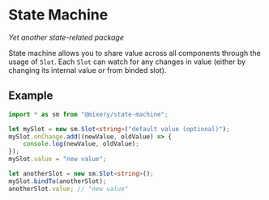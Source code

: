 # State Machine
_Yet another state-related package_

State machine allows you to share value across all components through the usage of ``Slot``. Each ``Slot`` can watch for any changes in value (either by changing its internal value or from binded slot).

## Example
```ts
import * as sm from "@mixery/state-machine";

let mySlot = new sm.Slot<string>("default value (optional)");
mySlot.onChange.add((newValue, oldValue) => {
    console.log(newValue, oldValue);
});
mySlot.value = "new value";

let anotherSlot = new sm.Slot<string>();
mySlot.bindTo(anotherSlot);
anotherSlot.value; // "new value"
```

